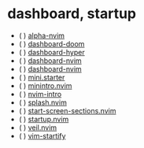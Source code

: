 # dashboard, startup

* ( ) [alpha-nvim](https://github.com/goolord/alpha-nvim)
* ( ) [dashboard-doom](https://github.com/nvimdev/dashboard-doom)
* ( ) [dashboard-hyper](https://github.com/nvimdev/dashboard-hyper)
* ( ) [dashboard-nvim](https://github.com/glepnir/dashboard-nvim)
* ( ) [dashboard-nvim](https://github.com/nvimdev/dashboard-nvim)
* ( ) [mini.starter](https://github.com/echasnovski/mini.starter)
* ( ) [minintro.nvim](https://github.com/eoh-bse/minintro.nvim)
* ( ) [nvim-intro](https://github.com/Yoolayn/nvim-intro)
* ( ) [splash.nvim](https://github.com/cameron-wags/splash.nvim)
* ( ) [start-screen-sections.nvim](https://github.com/Kibadda/start-screen-sections.nvim)
* ( ) [startup.nvim](https://github.com/startup-nvim/startup.nvim)
* ( ) [veil.nvim](https://github.com/willothy/veil.nvim)
* ( ) [vim-startify](https://github.com/mhinz/vim-startify)
